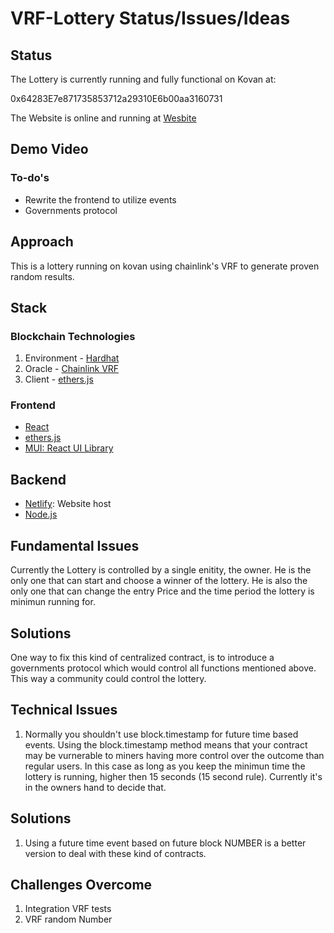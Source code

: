 # VRF-Lottery Status/Issues/Ideas

## Status

The Lottery is currently running and fully functional on Kovan at:

0x64283E7e871735853712a29310E6b00aa3160731

The Website is online and running at [Wesbite](https://frosty-noyce-15524f.netlify.app/)

## Demo Video

### To-do's

- Rewrite the frontend to utilize events
- Governments protocol

## Approach

This is a lottery running on kovan using chainlink's VRF to generate proven random results.

## Stack

### Blockchain Technologies

1. Environment - [Hardhat](https://hardhat.org/)
2. Oracle - [Chainlink VRF](https://docs.chain.link/docs/chainlink-vrf/)
3. Client - [ethers.js](https://docs.ethers.io/v5/)

### Frontend

- [React](https://reactjs.org/)
- [ethers.js](https://docs.ethers.io/v5/)
- [MUI: React UI Library](https://mui.com/)

## Backend

- [Netlify](https://www.netlify.com/): Website host
- [Node.js](https://nodejs.org/en/)

## Fundamental Issues

Currently the Lottery is controlled by a single enitity, the owner. He is the only one that can start and choose a winner of the lottery.
He is also the only one that can change the entry Price and the time period the lottery is minimun running for.

## Solutions

One way to fix this kind of centralized contract, is to introduce a governments protocol which would control all functions mentioned above.
This way a community could control the lottery.

## Technical Issues

1. Normally you shouldn't use block.timestamp for future time based events. Using the block.timestamp method means that your contract may be vurnerable to miners having more control over the outcome than regular users. In this case as long as you keep the minimun time the lottery is running, higher then 15 seconds (15 second rule). Currently it's in the owners hand to decide that.

## Solutions

1. Using a future time event based on future block NUMBER is a better version to deal with these kind of contracts.

## Challenges Overcome

1. Integration VRF tests
2. VRF random Number

